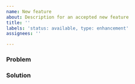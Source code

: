 ```yaml
---
name: New feature
about: Description for an accepted new feature
title: ''
labels: 'status: available, type: enhancement'
assignees: ''

---
```


### Problem

### Solution
